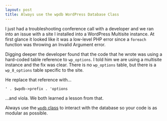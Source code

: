 ```yaml
---
layout: post
title: Always use the wpdb WordPress Database Class
---
```

<p>I just had a troubleshooting conference call with a developer and we ran into an issue with a site I installed into a WordPress Multisite instance. At first glance it looked like it was a low-level PHP error since a <code>foreach</code> function was throwing an Invalid Argument error.</p>

<p>Digging deeper the developer found that the code that he wrote was using a hard-coded table reference to <code>wp_options</code>. I told him we are using a multisite instance and the fix was clear. There is no <code>wp_options</code> table, but there is a <code>wp_8_options</code> table specific to the site.</p>

<p>He replace that reference with&#8230;</p>

<p><code>' . $wpdb-&gt;prefix . 'options</code></p>

<p>&#8230;and viola. We both learned a lesson from that.</p>

<p>Always use the <a href="http://codex.wordpress.org/Class_Reference/wpdb" target="_blank"><code>wpdb</code> class</a> to interact with the database so your code is as modular as possible.</p>